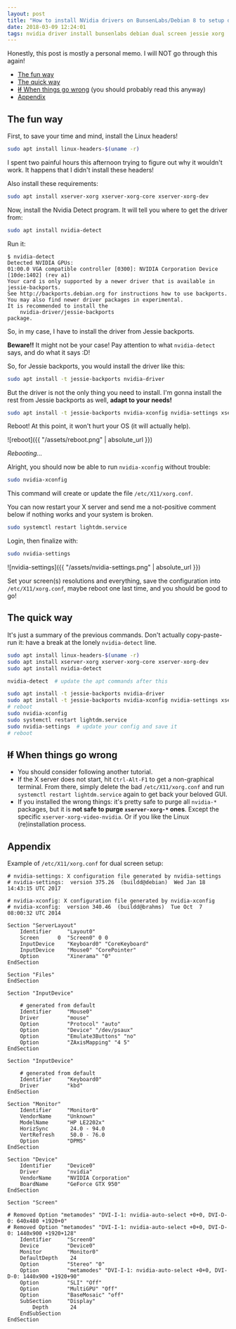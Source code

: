 ```yaml
---
layout: post
title: "How to install NVidia drivers on BunsenLabs/Debian 8 to setup dual screens"
date: 2018-03-09 12:24:01
tags: nvidia driver install bunsenlabs debian dual screen jessie xorg
---
```


Honestly, this post is mostly a personal memo. I will NOT go through this again!

- [The fun way](#the-fun-way)
- [The quick way](#the-quick-way)
- [~~If~~ When things go wrong](#if-when-things-go-wrong)
  (you should probably read this anyway)
- [Appendix](#appendix)

## The fun way
First, to save your time and mind, install the Linux headers!

```bash
sudo apt install linux-headers-$(uname -r)
```

I spent two painful hours this afternoon trying to figure out why it wouldn't
work. It happens that I didn't install these headers!

Also install these requirements:

```bash
sudo apt install xserver-xorg xserver-xorg-core xserver-xorg-dev
```

Now, install the Nvidia Detect program. It will tell you where to get the driver
from:

```bash
sudo apt install nvidia-detect
```

Run it:

```shell-session
$ nvidia-detect
Detected NVIDIA GPUs:
01:00.0 VGA compatible controller [0300]: NVIDIA Corporation Device [10de:1402] (rev a1)
Your card is only supported by a newer driver that is available in jessie-backports.
See http://backports.debian.org for instructions how to use backports.
You may also find newer driver packages in experimental.
It is recommended to install the
    nvidia-driver/jessie-backports
package.
```

So, in my case, I have to install the driver from Jessie backports.

**Beware!!** It might not be your case! Pay attention to what `nvidia-detect`
says, and do what it says :D!

So, for Jessie backports, you would install the driver like this:

```bash
sudo apt install -t jessie-backports nvidia-driver
```

<!--
If somehow the `-t jessie-backports` is not working, you might need to add
these lines to `/etc/apt/sources.list`:

```
deb http://httpredir.debian.org/debian jessie main non-free contrib
deb-src http://httpredir.debian.org/debian jessie main non-free contrib

deb http://security.debian.org/ jessie/updates main contrib non-free
deb-src http://security.debian.org/ jessie/updates main contrib non-free
```
-->

But the driver is not the only thing you need to install. I'm gonna install
the rest from Jessie backports as well, **adapt to your needs!**

```bash
sudo apt install -t jessie-backports nvidia-xconfig nvidia-settings xserver-xorg-video-nvidia
```

Reboot! At this point, it won't hurt your OS (it will actually help).

![reboot]({{ "/assets/reboot.png" | absolute_url }})

*Rebooting...*

Alright, you should now be able to run `nvidia-xconfig` without trouble:

```bash
sudo nvidia-xconfig
```

This command will create or update the file `/etc/X11/xorg.conf`.

You can now restart your X server and send me a not-positive comment below
if nothing works and your system is broken.

```bash
sudo systemctl restart lightdm.service
```

Login, then finalize with:

```bash
sudo nvidia-settings
```

![nvidia-settings]({{ "/assets/nvidia-settings.png" | absolute_url }})

Set your screen(s) resolutions and everything, save the configuration
into `/etc/X11/xorg.conf`, maybe reboot one last time, and you should be
good to go!

## The quick way
It's just a summary of the previous commands. Don't actually copy-paste-run it:
have a break at the lonely `nvidia-detect` line.

```bash
sudo apt install linux-headers-$(uname -r)
sudo apt install xserver-xorg xserver-xorg-core xserver-xorg-dev
sudo apt install nvidia-detect

nvidia-detect  # update the apt commands after this

sudo apt install -t jessie-backports nvidia-driver
sudo apt install -t jessie-backports nvidia-xconfig nvidia-settings xserver-xorg-video-nvidia
# reboot
sudo nvidia-xconfig
sudo systemctl restart lightdm.service
sudo nvidia-settings  # update your config and save it
# reboot
```

## ~~If~~ When things go wrong
- You should consider following another tutorial.
- If the X server does not start, hit `Ctrl-Alt-F1` to get a non-graphical
  terminal. From there, simply delete the bad `/etc/X11/xorg.conf` and
  run `systemctl restart lightdm.service` again to get back your beloved GUI.
- If you installed the wrong things: it's pretty safe to purge all `nvidia-*`
  packages, but it is **not safe to purge `xserver-xorg-*` ones**.
  Except the specific `xserver-xorg-video-nvidia`.
  Or if you like the Linux (re)installation process.

## Appendix
Example of `/etc/X11/xorg.conf` for dual screen setup:
```config
# nvidia-settings: X configuration file generated by nvidia-settings
# nvidia-settings:  version 375.26  (buildd@debian)  Wed Jan 18 14:43:15 UTC 2017

# nvidia-xconfig: X configuration file generated by nvidia-xconfig
# nvidia-xconfig:  version 340.46  (buildd@brahms)  Tue Oct  7 08:00:32 UTC 2014

Section "ServerLayout"
    Identifier     "Layout0"
    Screen      0  "Screen0" 0 0
    InputDevice    "Keyboard0" "CoreKeyboard"
    InputDevice    "Mouse0" "CorePointer"
    Option         "Xinerama" "0"
EndSection

Section "Files"
EndSection

Section "InputDevice"

    # generated from default
    Identifier     "Mouse0"
    Driver         "mouse"
    Option         "Protocol" "auto"
    Option         "Device" "/dev/psaux"
    Option         "Emulate3Buttons" "no"
    Option         "ZAxisMapping" "4 5"
EndSection

Section "InputDevice"

    # generated from default
    Identifier     "Keyboard0"
    Driver         "kbd"
EndSection

Section "Monitor"
    Identifier     "Monitor0"
    VendorName     "Unknown"
    ModelName      "HP LE2202x"
    HorizSync       24.0 - 94.0
    VertRefresh     50.0 - 76.0
    Option         "DPMS"
EndSection

Section "Device"
    Identifier     "Device0"
    Driver         "nvidia"
    VendorName     "NVIDIA Corporation"
    BoardName      "GeForce GTX 950"
EndSection

Section "Screen"

# Removed Option "metamodes" "DVI-I-1: nvidia-auto-select +0+0, DVI-D-0: 640x480 +1920+0"
# Removed Option "metamodes" "DVI-I-1: nvidia-auto-select +0+0, DVI-D-0: 1440x900 +1920+128"
    Identifier     "Screen0"
    Device         "Device0"
    Monitor        "Monitor0"
    DefaultDepth    24
    Option         "Stereo" "0"
    Option         "metamodes" "DVI-I-1: nvidia-auto-select +0+0, DVI-D-0: 1440x900 +1920+90"
    Option         "SLI" "Off"
    Option         "MultiGPU" "Off"
    Option         "BaseMosaic" "off"
    SubSection     "Display"
        Depth       24
    EndSubSection
EndSection
```
